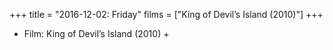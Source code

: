 +++
title = "2016-12-02: Friday"
films = ["King of Devil’s Island (2010)"]
+++


* Film: King of Devil’s Island (2010) +
